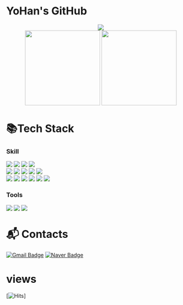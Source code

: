 # YoHan's GitHub
<div align=center>
	<img src="https://capsule-render.vercel.app/api?type=waving&color=FCAACF&height=300&section=header&text=Welcome!%20Yohan's%20GitHub&fontSize=60&animation=fadeIn&fontAlignY=38&" />	
</div>
<div align="center">
  <img src="https://github-readme-stats.vercel.app/api?username=master-kim&show_icons=true&theme=radical" width:49% height="200"/>
  <img src="https://github-readme-stats.vercel.app/api/top-langs/?username=master-kim&text_color=A8FDF6&bg_color=141321&title_color=FD428D" width:49% height="200"/>
</div>


# 📚Tech Stack
### Skill
<div align="left">
	<img src="https://img.shields.io/badge/Java-007396?style=flat&logo=Java&logoColor=white" />
	<img src="https://img.shields.io/badge/Spring-6DB33F?&style=flat&logo=Spring&logoColor=white" />
  <img src="https://img.shields.io/badge/SpringBoot-6DB33F?&style=forflat&logo=SpringBoot&logoColor=white" />
  <img src="https://img.shields.io/badge/ApacheTomcat-F8DC75?&style=forflat&logo=ApacheTomcat&logoColor=black" />
  <br/>
  <img src="https://img.shields.io/badge/React-14161A?&style=forflat&logo=React&logoColor=blue" />
  <img src="https://img.shields.io/badge/HTML5-E34F26?style=flat&logo=HTML5&logoColor=white" />
	<img src="https://img.shields.io/badge/CSS3-1572B6?style=flat&logo=CSS3&logoColor=white" />
	<img src="https://img.shields.io/badge/JavaScript-F7DF1E?style=flat&logo=JavaScript&logoColor=white" />
	<img src="https://img.shields.io/badge/jQuery-0769AD?style=flat&logo=jQuery&logoColor=white" />
	<br>
	<img src="https://img.shields.io/badge/Mybatis-000000?style=flat&logo=Fluentd&logoColor=white" />
	<img src="https://img.shields.io/badge/PostgreSQL-4169E1?&style=flat&logo=PostgreSQL&logoColor=white" />
  <img src="https://img.shields.io/badge/Hibernate-59666C?&style=flat&logo=Hibernate&logoColor=white" />
	<img src="https://img.shields.io/badge/MySQL-4479A1?style=flat&logo=MySQL&logoColor=white" />
	<img src="https://img.shields.io/badge/MariaDB-003545?style=flat&logo=MariaDB&logoColor=white" />
	<img src="https://img.shields.io/badge/Linux-FCC624?style=flat&logo=Linux&logoColor=white" />
</div>

### Tools
<div align="left">
	<img src="https://img.shields.io/badge/Git-F05032?&style=flat&logo=Git&logoColor=white" />
	<img src="https://img.shields.io/badge/Eclipse%20IDE-2C2255?&style=flat&logo=Eclipse%20IDE&logoColor=white" />
  <img src="https://img.shields.io/badge/Visual%20Studio%20Code-007ACC?&style=flat&logo=Visual%20Studio%20Code&logoColor=white" />
</div>

# :mailbox_with_mail: Contacts

[![Gmail Badge](https://img.shields.io/badge/Gmail-d14836?style=flat-square&logo=Gmail&logoColor=white&link=mailto:such0675@gmail.com)](mailto:such0675@gmail.com)
[![Naver Badge](https://img.shields.io/badge/Naver-03C75A?style=flat-square&logo=Naver&logoColor=white&link=mailto:such0675@naver.com)](mailto:such0675@naver.com)

# views
[![Hits](https://hits.seeyoufarm.com/api/count/incr/badge.svg?url=https%3A%2F%2Fgithub.com%2Fmaster-kim&count_bg=%23918FE0&title_bg=%23545454&icon=github.svg&icon_color=%23E7E7E7&title=Views&edge_flat=false)]




